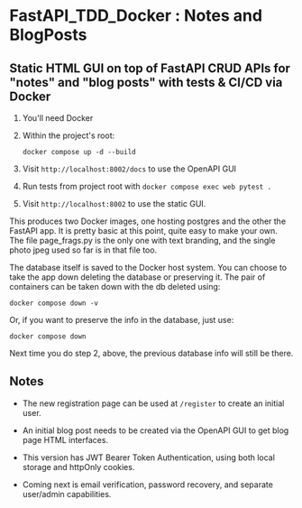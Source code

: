 # FastAPI_TDD_Docker : Notes and BlogPosts

## Static HTML GUI on top of FastAPI CRUD APIs for "notes" and "blog posts" with tests & CI/CD via Docker

1. You'll need Docker
2. Within the project's root:

    ```text
    docker compose up -d --build
    ```

3. Visit `http://localhost:8002/docs` to use the OpenAPI GUI
4. Run tests from project root with `docker compose exec web pytest .`
5. Visit `http://localhost:8002` to use the static GUI.

This produces two Docker images, one hosting postgres and the other the FastAPI app.
It is pretty basic at this point, quite easy to make your own. The file page_frags.py is the only one
with text branding, and the single photo jpeg used so far is in that file too.

The database itself is saved to the Docker host system. You can choose to take the app down deleting
the database or preserving it.
The pair of containers can be taken down with the db deleted using:

`docker compose down -v`

Or, if you want to preserve the info in the database, just use:

`docker compose down`

Next time you do step 2, above, the previous database info will still be there.

## Notes

* The new registration page can be used at `/register` to create an initial user.

* An initial blog post needs to be created via the OpenAPI GUI to get blog page HTML interfaces.

* This version has JWT Bearer Token Authentication, using both local storage and httpOnly cookies.

* Coming next is email verification, password recovery, and separate user/admin capabilities.
